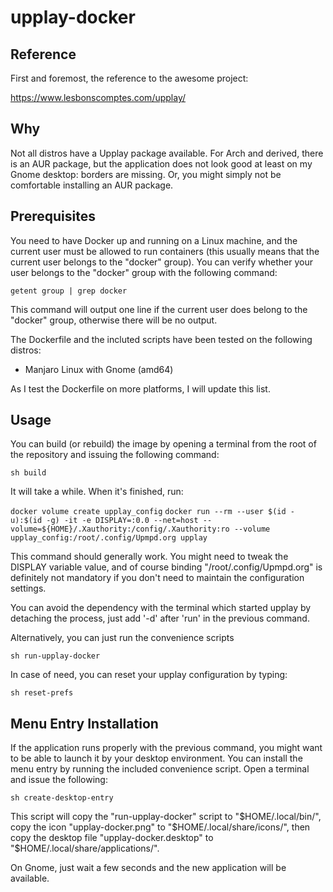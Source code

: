 # upplay-docker

## Reference

First and foremost, the reference to the awesome project:

https://www.lesbonscomptes.com/upplay/

## Why

Not all distros have a Upplay package available. For Arch and derived, there is an AUR package, but the application does not look good at least on my Gnome desktop: borders are missing.
Or, you might simply not be comfortable installing an AUR package.

## Prerequisites

You need to have Docker up and running on a Linux machine, and the current user must be allowed to run containers (this usually means that the current user belongs to the "docker" group).
You can verify whether your user belongs to the "docker" group with the following command:

`getent group | grep docker`

This command will output one line if the current user does belong to the "docker" group, otherwise there will be no output.

The Dockerfile and the incluted scripts have been tested on the following distros:

- Manjaro Linux with Gnome (amd64)

As I test the Dockerfile on more platforms, I will update this list.

## Usage

You can build (or rebuild) the image by opening a terminal from the root of the repository and issuing the following command:

`sh build`

It will take a while. When it's finished, run:

`docker volume create upplay_config`
`docker run --rm --user $(id -u):$(id -g) -it -e DISPLAY=:0.0 --net=host --volume=${HOME}/.Xauthority:/config/.Xauthority:ro --volume upplay_config:/root/.config/Upmpd.org upplay`

This command should generally work. You might need to tweak the DISPLAY variable value, and of course binding "/root/.config/Upmpd.org" is definitely not mandatory if you don't need to maintain the configuration settings.

You can avoid the dependency with the terminal which started upplay by detaching the process, just add '-d' after 'run' in the previous command.

Alternatively, you can just run the convenience scripts

`sh run-upplay-docker`

In case of need, you can reset your upplay configuration by typing:

`sh reset-prefs`

## Menu Entry Installation

If the application runs properly with the previous command, you might want to be able to launch it by your desktop environment.
You can install the menu entry by running the included convenience script. Open a terminal and issue the following:

`sh create-desktop-entry`

This script will copy the "run-upplay-docker" script to "$HOME/.local/bin/", copy the icon "upplay-docker.png" to "$HOME/.local/share/icons/", then copy the desktop file "upplay-docker.desktop" to "$HOME/.local/share/applications/".

On Gnome, just wait a few seconds and the new application will be available.
